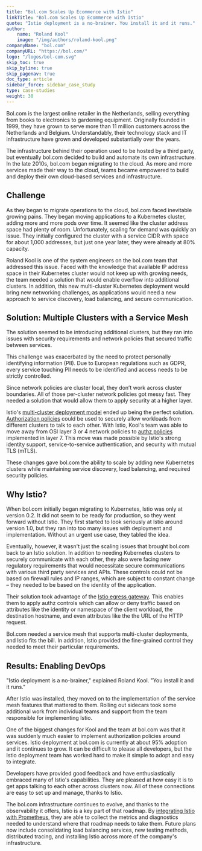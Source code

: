 ```yaml
---
title: "Bol.com Scales Up Ecommerce with Istio"
linkTitle: "Bol.com Scales Up Ecommerce with Istio"
quote: "Istio deployment is a no-brainer. You install it and it runs."
author:
    name: "Roland Kool"
    image: "/img/authors/roland-kool.png"
companyName: "bol.com"
companyURL: "https://bol.com/"
logo: "/logos/bol-com.svg"
skip_toc: true
skip_byline: true
skip_pagenav: true
doc_type: article
sidebar_force: sidebar_case_study
type: case-studies
weight: 30
---
```


Bol.com is the largest online retailer in the Netherlands, selling everything from books to electronics to gardening equipment. Originally founded in 1999, they have grown to serve more than 11 million customers across the Netherlands and Belgium. Understandably, their technology stack and IT infrastructure have grown and developed substantially over the years.

The infrastructure behind their operation used to be hosted by a third party, but eventually bol.com decided to build and automate its own infrastructure. In the late 2010s, bol.com began migrating to the cloud. As more and more services made their way to the cloud, teams became empowered to build and deploy their own cloud-based services and infrastructure.

## Challenge

As they began to migrate operations to the cloud, bol.com faced inevitable growing pains. They began moving applications to a Kubernetes cluster, adding more and more pods over time. It seemed like the cluster address space had plenty of room. Unfortunately, scaling for demand was quickly an issue. They initially configured the cluster with a service CIDR with space for about 1,000 addresses, but just one year later, they were already at 80% capacity.

Roland Kool is one of the system engineers on the bol.com team that addressed this issue. Faced with the knowledge that available IP address space in their Kubernetes cluster would not keep up with growing needs, the team needed a solution that would enable overflow into additional clusters. In addition, this new multi-cluster Kubernetes deployment would bring new networking challenges, as applications would need a new approach to service discovery, load balancing, and secure communication.

## Solution: Multiple Clusters with a Service Mesh

The solution seemed to be introducing additional clusters, but they ran into issues with security requirements and network policies that secured traffic between services.

This challenge was exacerbated by the need to protect personally identifying information (PII). Due to European regulations such as GDPR, every service touching PII needs to be identified and access needs to be strictly controlled.

Since network policies are cluster local, they don’t work across cluster boundaries. All of those per-cluster network policies got messy fast. They needed a solution that would allow them to apply security at a higher layer.

Istio's [multi-cluster deployment model](/docs/ops/deployment/deployment-models/#multiple-clusters) ended up being the perfect solution. [Authorization policies](/docs/reference/config/security/authorization-policy/) could be used to securely allow workloads from different clusters to talk to each other. With Istio, Kool's team was able to move away from OSI layer 3 or 4 network policies to [authz policies](/docs/tasks/security/authorization/authz-http/) implemented in layer 7. This move was made possible by Istio's strong identity support, service-to-service authentication, and security with mutual TLS (mTLS).

These changes gave bol.com the ability to scale by adding new Kubernetes clusters while maintaining service discovery, load balancing, and required security policies.

## Why Istio?

When bol.com initially began migrating to Kubernetes, Istio was only at version 0.2. It did not seem to be ready for production, so they went forward without Istio. They first started to look seriously at Istio around version 1.0, but they ran into too many issues with deployment and implementation. Without an urgent use case, they tabled the idea.

Eventually, however, it wasn't just the scaling issues that brought bol.com back to an Istio solution. In addition to needing Kubernetes clusters to securely communicate with each other, they also were facing new regulatory requirements that would necessitate secure communications with various third party services and APIs. These controls could not be based on firewall rules and IP ranges, which are subject to constant change – they needed to be based on the identity of the application.

Their solution took advantage of the [Istio egress gateway](/docs/tasks/traffic-management/egress/egress-gateway/). This enables them to apply authz controls which can allow or deny traffic based on attributes like the identity or namespace of the client workload, the destination hostname, and even attributes like the the URL of the HTTP request.

Bol.com needed a service mesh that supports multi-cluster deployments, and Istio fits the bill. In addition, Istio provided the fine-grained control they needed to meet their particular requirements.

## Results: Enabling DevOps

"Istio deployment is a no-brainer," explained Roland Kool. "You install it and it runs."

After Istio was installed, they moved on to the implementation of the service mesh features that mattered to them. Rolling out sidecars took some additional work from individual teams and support from the team responsible for implementing Istio.

One of the biggest changes for Kool and the team at bol.com was that it was suddenly much easier to implement authorization policies around services. Istio deployment at bol.com is currently at about 95% adoption and it continues to grow. It can be difficult to please all developers, but the Istio deployment team has worked hard to make it simple to adopt and easy to integrate.

Developers have provided good feedback and have enthusiastically embraced many of Istio's capabilities. They are pleased at how easy it is to get apps talking to each other across clusters now. All of these connections are easy to set up and manage, thanks to Istio.

The bol.com infrastructure continues to evolve, and thanks to the observability it offers, Istio is a key part of that roadmap. By [integrating Istio with Prometheus](/docs/ops/integrations/prometheus/), they are able to collect the metrics and diagnostics needed to understand where that roadmap needs to take them. Future plans now include consolidating load balancing services, new testing methods, distributed tracing, and installing Istio across more of the company's infrastructure.
